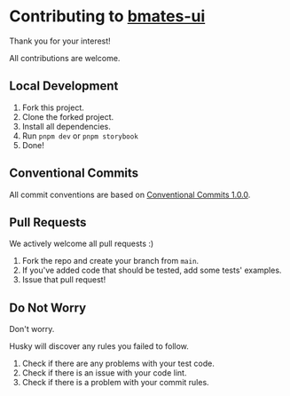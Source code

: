 # Contributing to [bmates-ui](https://github.com/Bandmators/bmates-ui)

Thank you for your interest!

All contributions are welcome.

## Local Development
1.  Fork this project.
2.  Clone the forked project.
3.  Install all dependencies.
4.  Run `pnpm dev` or `pnpm storybook`
5.  Done!

## Conventional Commits

All commit conventions are based on [Conventional Commits 1.0.0](https://www.conventionalcommits.org/en/v1.0.0/).


## Pull Requests

We actively welcome all pull requests :)

1.  Fork the repo and create your branch from `main`.
2.  If you've added code that should be tested, add some tests' examples.
3.  Issue that pull request!

## Do Not Worry 

Don't worry.

Husky will discover any rules you failed to follow.

1.  Check if there are any problems with your test code.
2.  Check if there is an issue with your code lint.
3.  Check if there is a problem with your commit rules.

